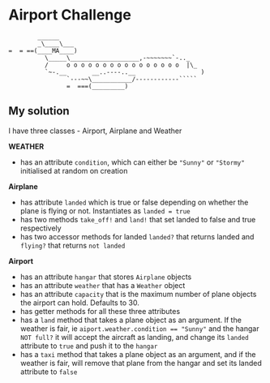 Airport Challenge
=================

```
        ______
        _\____\___
=  = ==(____MA____)
          \_____\___________________,-~~~~~~~`-.._
          /     o o o o o o o o o o o o o o o o  |\_
          `~-.__       __..----..__                  )
                `---~~\___________/------------`````
                =  ===(_________)

```

My solution
---------

I have three classes - Airport, Airplane and Weather

**WEATHER**
  * has an attribute ```condition```, which can either be ```"Sunny"``` or ```"Stormy"``` initialised at random on creation

**Airplane**
  * has attribute ```landed``` which is true or false depending on whether the plane is flying or not. Instantiates as ```landed = true ```
  * has two methods ```take_off!``` and ```land!``` that set landed to false and true respectively
  * has two accessor methods for landed ```landed?``` that returns landed and ```flying?``` that returns ```not landed```

**Airport**
  * has an attribute ```hangar``` that stores ```Airplane``` objects
  * has an attribute ```weather``` that has a ```Weather``` object
  * has an attribute ```capacity``` that is the maximum number of plane objects the airport can hold. Defaults to 30.
  * has getter methods for all these three attributes
  * has a ```land``` method that takes a plane object as an argument. If the weather is fair, ie ```aiport.weather.condition == "Sunny"``` and the hangar ```NOT full?``` it will accept the aircraft as landing, and change its ```landed``` attribute to ```true``` and push it to the ```hangar```
  * has a ```taxi``` method that takes a plane object as an argument, and if the weather is fair, will remove that plane from the hangar and set its landed attribute to ```false```

